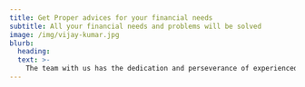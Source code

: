 ```yaml
---
title: Get Proper advices for your financial needs
subtitle: All your financial needs and problems will be solved
image: /img/vijay-kumar.jpg
blurb:
  heading:
  text: >-
    The team with us has the dedication and perseverance of experienced research analysts who have been giving advisory services, thus reinforcing people’s faith in us and encouraging us to serve them better.
---
```


